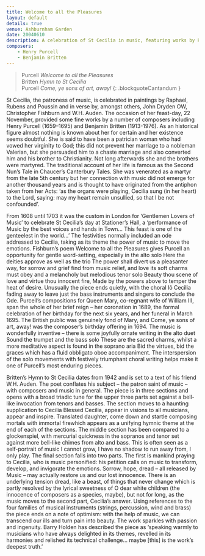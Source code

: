 ```yaml
---
title: Welcome to all the Pleasures
layout: default
details: true
venue: Ashburnham Garden
date: 20040610
description: A celebration of St Cecilia in music, featuring works by Purcell and Britten, exploring the patroness of music through history, poetry, and song.
composers:
    - Henry Purcell
    - Benjamin Britten
---
```


> Purcell *Welcome to all the Pleasures*  
> Britten *Hymn to St Cecilia*  
> Purcell *Come, ye sons of art, away!*
{: .blockquoteCantandum }

St Cecilia, the patroness of music, is celebrated in paintings by Raphael, Rubens and Poussin and in verse by, amongst others, John Dryden OW, Christopher Fishburn and W.H. Auden.  The occasion of her feast-day, 22 November, provided some fine works by a number of composers including Henry Purcell (1659–1695) and Benjamin Britten (1913-1976).  As an historical figure almost nothing is known about her for certain and her existence seems doubtful.  She is said to have been a patrician woman who had vowed her virginity to God; this did not prevent her marriage to a nobleman Valerian, but she persuaded him to a chaste marriage and also converted him and his brother to Christianity.  Not long afterwards she and the brothers were martyred. The traditional account of her life is famous as the Second Nun’s Tale in Chaucer’s Canterbury Tales.  She was venerated as a martyr from the late 5th century but her connection with music did not emerge for another thousand years and is thought to have originated from the antiphon taken from her Acts: ‘as the organs were playing, Cecilia sung (in her heart) to the Lord, saying: may my heart remain unsullied, so that I be not confounded’.

From 1608 until 1703 it was the custom in London for ‘Gentlemen Lovers of Music’ to celebrate St Cecilia’s day at Stationer’s Hall, a ‘performance of Music by the best voices and hands in Town… This feast is one of the genteelest in the world…’ The festivities normally included an ode addressed to Cecilia, taking as its theme the power of music to move the emotions.  Fishburn’s poem Welcome to all the Pleasures gives Purcell an opportunity for gentle word-setting, especially in the alto solo Here the deities approve as well as the trio The power shall divert us a pleasanter way, for sorrow and grief find from music relief, and love its soft charms must obey and a melancholy but melodious tenor solo Beauty thou scene of love and virtue thou innocent fire, Made by the powers above to temper the heat of desire.  Unusually the piece ends quietly, with the choral Iô Cecilia fading away to leave just the bass instruments and singers to conclude the Ode.  Purcell’s compositions for Queen Mary, co-regnant wife of William III, span the whole of her brief reign – her coronation in 1689, the formal celebration of her birthday for the next six years, and her funeral in March 1695. The British public was genuinely fond of Mary, and Come, ye sons of art, away! was the composer’s birthday offering in 1694.  The music is wonderfully inventive – there is some joyfully ornate writing in the alto duet Sound the trumpet and the bass solo These are the sacred charms, whilst a more meditative aspect is found in the soprano aria Bid the virtues, bid the graces which has a fluid obbligato oboe accompaniment.  The interspersion of the solo movements with festively triumphant choral writing helps make it one of Purcell’s most enduring pieces.

Britten’s Hymn to St Cecilia dates from 1942 and is set to a text of his friend W.H. Auden.  The poet conflates his subject – the patron saint of music – with composers and music in general.  The piece is in three sections and opens with a broad triadic tune for the upper three parts set against a bell-like invocation from tenors and basses.  The section moves to a haunting supplication to Cecilia Blessed Cecilia, appear in visions to all musicians, appear and inspire. Translated daughter, come down and startle composing mortals with immortal firewhich appears as a unifying hymnic theme at the end of each of the sections.  The middle section has been compared to a glockenspiel, with mercurial quickness in the sopranos and tenor set against more bell-like chimes from alto and bass.  This is often seen as a self-portrait of music I cannot grow, I have no shadow to run away from, I only play.  The final section falls into two parts.  The first is mankind praying to Cecilia, who is music personified: his petition calls on music to transform, develop, and invigorate the emotions.  Sorrow, hope, dread – all released by Music – may actually restore us and our lost innocence.  There is an underlying tension dread, like a beast, of things that never change which is partly resolved by the lyrical sweetness of O dear white children (the innocence of composers as a species, maybe), but not for long, as the music moves to the second part, Cecilia’s answer.  Using references to the four families of musical instruments (strings, percussion, wind and brass) the piece ends on a note of optimism: with the help of music, we can transcend our ills and turn pain into beauty.  The work sparkles with passion and ingenuity.  Barry Holden has described the piece as ‘speaking warmly to musicians who have always delighted in its themes, revelled in its harmonies and relished its technical challenge… maybe [this] is the work’s deepest truth.’